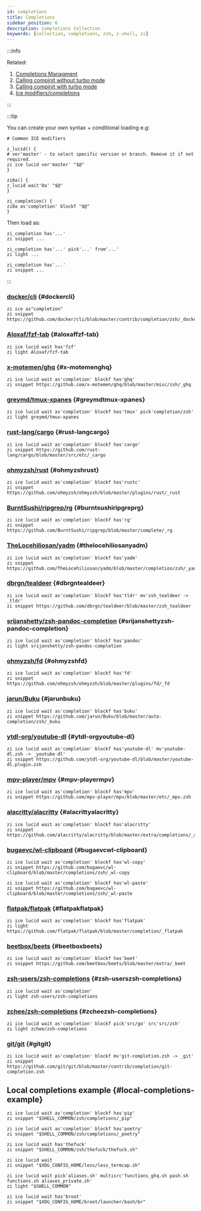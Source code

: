 ```yaml
---
id: completions
title: Completions
sidebar_position: 6
description: Completions Collection
keywords: [collection, completions, zsh, z-shell, zi]
---
```


:::info

Related:

1. [Completions Managment](../../guides/commands#completions-management)
2. [Calling compinit without turbo mode](../../guides/commands#calling-compinit-without-turbo-mode)
3. [Calling compinit with turbo mode](../../guides/commands#calling-compinit-with-turbo-mode)
4. [Ice modifiers/completions](../../guides/ice-modifiers#completions)

:::

:::tip

You can create your own syntax + conditional loading e.g:

```shell
# Common ICE modifiers

z_lucid() {
# ver'master' - to select specific version or branch. Remove it if not required.
zi ice lucid ver'master' "$@"
}

zi0a() {
z_lucid wait'0a' "$@"
}

zi_completion() {
zi0a as'completion' blockf "$@"
}
```

Then load as:

```shell
zi_completion has'...'
zi snippet ...

zi_completion has'...' pick'...' from'...'
zi light ...

zi_completion has'...'
zi snippet ...
```

:::

### [docker/cli](https://github.com/docker/cli) {#dockercli}

```shell
zi ice as"completion"
zi snippet https://github.com/docker/cli/blob/master/contrib/completion/zsh/_docker
```

### [Aloxaf/fzf-tab](https://github.com/Aloxaf/fzf-tab) {#aloxaffzf-tab}

```shell
zi ice lucid wait has'fzf'
zi light Aloxaf/fzf-tab
```

### [x-motemen/ghq](https://github.com/x-motemen/ghq/blob/master/misc/zsh/_ghq) {#x-motemenghq}

```shell
zi ice lucid wait as'completion' blockf has'ghq'
zi snippet https://github.com/x-motemen/ghq/blob/master/misc/zsh/_ghq
```

### [greymd/tmux-xpanes](https://github.com/greymd/tmux-xpanes) {#greymdtmux-xpanes}

```shell
zi ice lucid wait as'completion' blockf has'tmux' pick'completion/zsh'
zi light greymd/tmux-xpanes
```

### [rust-lang/cargo](https://github.com/rust-lang/cargo/blob/master/src/etc/_cargo) {#rust-langcargo}

```shell
zi ice lucid wait as'completion' blockf has'cargo'
zi snippet https://github.com/rust-lang/cargo/blob/master/src/etc/_cargo
```

### [ohmyzsh/rust](https://github.com/ohmyzsh/ohmyzsh/blob/master/plugins/rust/_rust) {#ohmyzshrust}

```shell
zi ice lucid wait as'completion' blockf has'rustc'
zi snippet https://github.com/ohmyzsh/ohmyzsh/blob/master/plugins/rust/_rust
```

### [BurntSushi/ripgrep/rg](https://github.com/BurntSushi/ripgrep/blob/master/complete/_rg) {#burntsushiripgreprg}

```shell
zi ice lucid wait as'completion' blockf has'rg'
zi snippet https://github.com/BurntSushi/ripgrep/blob/master/complete/_rg
```

### [TheLocehiliosan/yadm](https://github.com/TheLocehiliosan/yadm/blob/master/completion/zsh/_yadm) {#thelocehiliosanyadm}

```shell
zi ice lucid wait as'completion' blockf has'yadm'
zi snippet https://github.com/TheLocehiliosan/yadm/blob/master/completion/zsh/_yadm
```

### [dbrgn/tealdeer](https://github.com/dbrgn/tealdeer/blob/master/zsh_tealdeer) {#dbrgntealdeer}

```shell
zi ice lucid wait as'completion' blockf has'tldr' mv'zsh_tealdeer -> _tldr'
zi snippet https://github.com/dbrgn/tealdeer/blob/master/zsh_tealdeer
```

### [srijanshetty/zsh-pandoc-completion](https://github.com/srijanshetty/zsh-pandoc-completion) {#srijanshettyzsh-pandoc-completion}

```shell
zi ice lucid wait as'completion' blockf has'pandoc'
zi light srijanshetty/zsh-pandoc-completion
```

### [ohmyzsh/fd](https://github.com/ohmyzsh/ohmyzsh/blob/master/plugins/fd/_fd) {#ohmyzshfd}

```shell
zi ice lucid wait as'completion' blockf has'fd'
zi snippet https://github.com/ohmyzsh/ohmyzsh/blob/master/plugins/fd/_fd
```

### [jarun/Buku](https://github.com/jarun/Buku/blob/master/auto-completion/zsh/_buku) {#jarunbuku}

```shell
zi ice lucid wait as'completion' blockf has'buku'
zi snippet https://github.com/jarun/Buku/blob/master/auto-completion/zsh/_buku
```

### [ytdl-org/youtube-dl](https://github.com/ytdl-org/youtube-dl/blob/master/youtube-dl.plugin.zsh) {#ytdl-orgyoutube-dl}

```shell
zi ice lucid wait as'completion' blockf has'youtube-dl' mv'youtube-dl.zsh -> _youtube-dl'
zi snippet https://github.com/ytdl-org/youtube-dl/blob/master/youtube-dl.plugin.zsh
```

### [mpv-player/mpv](https://github.com/mpv-player/mpv/blob/master/etc/_mpv.zsh) {#mpv-playermpv}

```shell
zi ice lucid wait as'completion' blockf has'mpv'
zi snippet https://github.com/mpv-player/mpv/blob/master/etc/_mpv.zsh
```

### [alacritty/alacritty](https://github.com/alacritty/alacritty/blob/master/extra/completions/_alacritty) {#alacrittyalacritty}

```shell
zi ice lucid wait as'completion' blockf has'alacritty'
zi snippet https://github.com/alacritty/alacritty/blob/master/extra/completions/_alacritty
```

### [bugaevc/wl-clipboard](https://github.com/bugaevc/wl-clipboard/blob/master/completions/zsh/) {#bugaevcwl-clipboard}

```shell
zi ice lucid wait as'completion' blockf has'wl-copy'
zi snippet https://github.com/bugaevc/wl-clipboard/blob/master/completions/zsh/_wl-copy

zi ice lucid wait as'completion' blockf has'wl-paste'
zi snippet https://github.com/bugaevc/wl-clipboard/blob/master/completions/zsh/_wl-paste
```

### [flatpak/flatpak](https://github.com/flatpak/flatpak/blob/master/completion/_flatpak) {#flatpakflatpak}

```shell
zi ice lucid wait as'completion' blockf has'flatpak'
zi light https://github.com/flatpak/flatpak/blob/master/completion/_flatpak
```

### [beetbox/beets](https://github.com/beetbox/beets/blob/master/extra/_beet) {#beetboxbeets}

```shell
zi ice lucid wait as'completion' blockf has'beet'
zi snippet https://github.com/beetbox/beets/blob/master/extra/_beet
```

### [zsh-users/zsh-completions](https://github.com/zsh-users/zsh-completions) {#zsh-userszsh-completions}

```shell
zi ice lucid wait as'completion'
zi light zsh-users/zsh-completions
```

### [zchee/zsh-completions](https://github.com/zchee/zsh-completions) {#zcheezsh-completions}

```shell
zi ice lucid wait as'completion' blockf pick'src/go' src'src/zsh'
zi light zchee/zsh-completions
```

### [git/git](https://github.com/git/git/blob/master/contrib/completion/git-completion.zsh) {#gitgit}

```shell
zi ice lucid wait as'completion' blockf mv'git-completion.zsh -> _git'
zi snippet https://github.com/git/git/blob/master/contrib/completion/git-completion.zsh
```

## Local completions example {#local-completions-example}

```shell
zi ice lucid wait as'completion' blockf has'pip'
zi snippet "$SHELL_COMMON/zsh/completions/_pip"

zi ice lucid wait as'completion' blockf has'poetry'
zi snippet "$SHELL_COMMON/zsh/completions/_poetry"

zi ice lucid wait has'thefuck'
zi snippet "$SHELL_COMMON/zsh/thefuck/thefuck.sh"

zi ice lucid wait
zi snippet "$XDG_CONFIG_HOME/less/less_termcap.sh"

zi ice lucid wait pick'aliases.sh' multisrc'functions_ghq.sh pash.sh functions.sh aliases_private.sh'
zi light "$SHELL_COMMON"

zi ice lucid wait has'broot'
zi snippet "$XDG_CONFIG_HOME/broot/launcher/bash/br"
```
